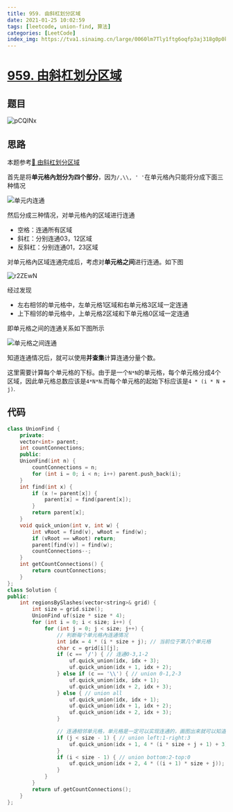 ```yaml
---
title: 959. 由斜杠划分区域
date: 2021-01-25 10:02:59
tags: [leetcode, union-find, 算法]
categories: [LeetCode]
index_img: https://tva1.sinaimg.cn/large/0060lm7Tly1ftg6oqfp3aj318g0p0k4h.jpg
---
```


# [959. 由斜杠划分区域](https://leetcode-cn.com/problems/regions-cut-by-slashes/)

## 题目

![pCQINx](https://gitee.com/yoyhm/oss/raw/master/uPic/pCQINx.png)

## 思路

本题参考[🎦 由斜杠划分区域](https://leetcode-cn.com/problems/regions-cut-by-slashes/solution/you-xie-gang-hua-fen-qu-yu-by-leetcode-67xb/)

首先是将**单元格內划分为四个部分**，因为`/,\\, ' '`在单元格內只能将分成下面三种情况

![单元内连通](https://gitee.com/yoyhm/oss/raw/master/uPic/EAG0KQ.png)

然后分成三种情况，对单元格內的区域进行连通

- 空格：连通所有区域
- 斜杠：分别连通03，12区域
- 反斜杠：分别连通01，23区域

对单元格內区域连通完成后，考虑对**单元格之间**进行连通。如下图

![r2ZEwN](https://gitee.com/yoyhm/oss/raw/master/uPic/r2ZEwN.png)

经过发现

- 左右相邻的单元格中，左单元格1区域和右单元格3区域一定连通
- 上下相邻的单元格中，上单元格2区域和下单元格0区域一定连通

即单元格之间的连通关系如下图所示

![单元格之间连通](https://gitee.com/yoyhm/oss/raw/master/uPic/SeXPgr.png)

知道连通情况后，就可以使用**并查集**计算连通分量个数。

这里需要计算每个单元格的下标。由于是一个`N*N`的单元格，每个单元格分成4个区域，因此单元格总数应该是`4*N*N`.而每个单元格的起始下标应该是`4 * (i * N + j)`.

## 代码

```C++
class UnionFind {
    private:
    vector<int> parent;
    int countConnections;
    public:
    UnionFind(int n) {
        countConnections = n;
        for (int i = 0; i < n; i++) parent.push_back(i);
    }
    int find(int x) {
        if (x != parent[x]) {
            parent[x] = find(parent[x]);
        }
        return parent[x];
    }
    void quick_union(int v, int w) {
        int vRoot = find(v), wRoot = find(w);
        if (vRoot == wRoot) return;
        parent[find(v)] = find(w);
        countConnections--;
    }
    int getCountConnections() {
        return countConnections;
    }
};
class Solution {
public:
    int regionsBySlashes(vector<string>& grid) {
        int size = grid.size();
        UnionFind uf(size * size * 4);
        for (int i = 0; i < size; i++) {
            for (int j = 0; j < size; j++) {
                // 判断每个单元格內连通情况
                int idx = 4 * (i * size + j); // 当前位于第几个单元格
                char c = grid[i][j];
                if (c == '/') { // 连通0-3,1-2
                    uf.quick_union(idx, idx + 3);
                    uf.quick_union(idx + 1, idx + 2);
                } else if (c == '\\') { // union 0-1,2-3
                    uf.quick_union(idx, idx + 1);
                    uf.quick_union(idx + 2, idx + 3);
                } else { // union all
                    uf.quick_union(idx, idx + 1);
                    uf.quick_union(idx + 1, idx + 2);
                    uf.quick_union(idx + 2, idx + 3);
                }

                // 连通相邻单元格，单元格是一定可以实现连通的，画图出来就可以知道了。
                if (j < size - 1) { // union left:1-right:3
                    uf.quick_union(idx + 1, 4 * (i * size + j + 1) + 3);
                }
                if (i < size - 1) { // union bottom:2-top:0
                    uf.quick_union(idx + 2, 4 * ((i + 1) * size + j));
                }
            }
        }
        return uf.getCountConnections();
    }
};
```
